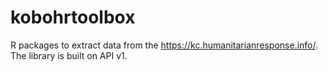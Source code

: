 # kobohrtoolbox
R packages to extract data from the https://kc.humanitarianresponse.info/. The library is built on API v1.
